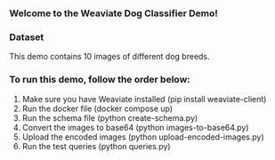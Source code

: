 ### Welcome to the Weaviate Dog Classifier Demo! 

### Dataset 
This demo contains 10 images of different dog breeds. 

### To run this demo, follow the order below:
1. Make sure you have Weaviate installed (pip install weaviate-client)
2. Run the docker file (docker compose up)
3. Run the schema file (python create-schema.py)
4. Convert the images to base64 (python images-to-base64.py)
5. Upload the encoded images (python upload-encoded-images.py)
6. Run the test queries (python queries.py)


